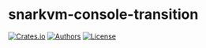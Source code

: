 # snarkvm-console-transition

[![Crates.io](https://img.shields.io/crates/v/snarkvm-console-transition.svg?color=neon)](https://crates.io/crates/snarkvm-console-transition)
[![Authors](https://img.shields.io/badge/authors-Aleo-orange.svg)](https://aleo.org)
[![License](https://img.shields.io/badge/License-GPLv3-blue.svg)](./LICENSE.md)
